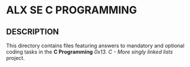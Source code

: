 ALX SE C PROGRAMMING
====================

DESCRIPTION
-----------

This directory contains files featuring answers to mandatory and optional coding tasks in the **C Programming** *0x13. C - More singly linked lists* project.

